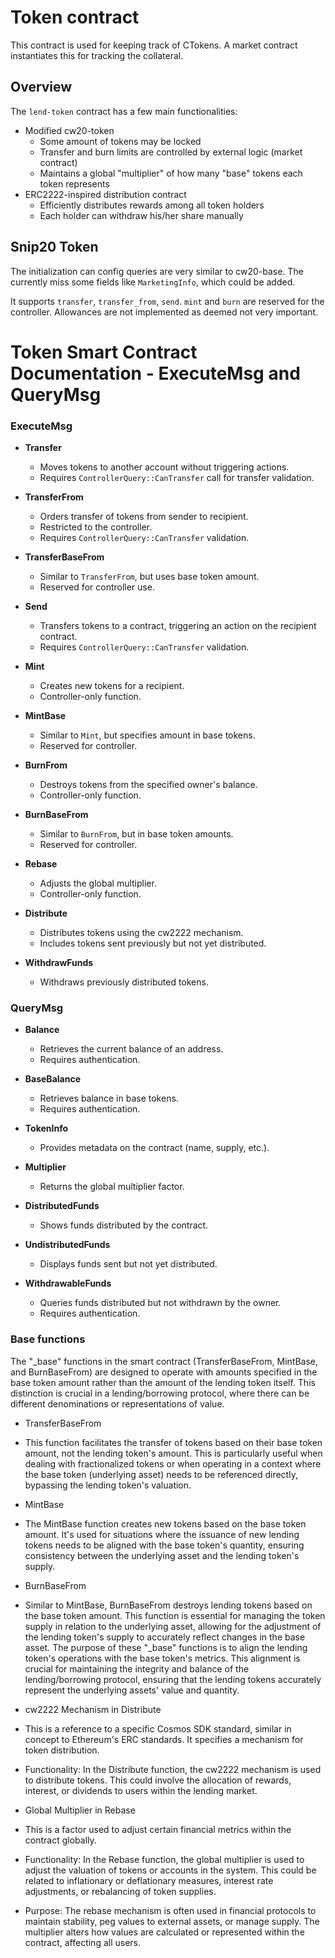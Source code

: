 # Token contract

This contract is used for keeping track of CTokens.
A market contract instantiates this for tracking the collateral.

## Overview

The `lend-token` contract has a few main functionalities:

* Modified cw20-token
  * Some amount of tokens may be locked
  * Transfer and burn limits are controlled by external logic (market contract)
  * Maintains a global "multiplier" of how many "base" tokens each token represents
* ERC2222-inspired distribution contract
  * Efficiently distributes rewards among all token holders
  * Each holder can withdraw his/her share manually

## Snip20 Token

The initialization can config queries are very similar to cw20-base. The currently miss
some fields like `MarketingInfo`, which could be added.

It supports `transfer`, `transfer_from`, `send`.
`mint` and `burn` are reserved for the controller.
Allowances are not implemented as deemed not very important.

# Token Smart Contract Documentation - ExecuteMsg and QueryMsg

### ExecuteMsg

- **Transfer**
  - Moves tokens to another account without triggering actions.
  - Requires `ControllerQuery::CanTransfer` call for transfer validation.

- **TransferFrom**
  - Orders transfer of tokens from sender to recipient.
  - Restricted to the controller.
  - Requires `ControllerQuery::CanTransfer` validation.

- **TransferBaseFrom**
  - Similar to `TransferFrom`, but uses base token amount.
  - Reserved for controller use.

- **Send**
  - Transfers tokens to a contract, triggering an action on the recipient contract.
  - Requires `ControllerQuery::CanTransfer` validation.

- **Mint**
  - Creates new tokens for a recipient.
  - Controller-only function.

- **MintBase**
  - Similar to `Mint`, but specifies amount in base tokens.
  - Reserved for controller.

- **BurnFrom**
  - Destroys tokens from the specified owner's balance.
  - Controller-only function.

- **BurnBaseFrom**
  - Similar to `BurnFrom`, but in base token amounts.
  - Reserved for controller.

- **Rebase**
  - Adjusts the global multiplier.
  - Controller-only function.

- **Distribute**
  - Distributes tokens using the cw2222 mechanism.
  - Includes tokens sent previously but not yet distributed.

- **WithdrawFunds**
  - Withdraws previously distributed tokens.

### QueryMsg

- **Balance**
  - Retrieves the current balance of an address.
  - Requires authentication.

- **BaseBalance**
  - Retrieves balance in base tokens.
  - Requires authentication.

- **TokenInfo**
  - Provides metadata on the contract (name, supply, etc.).

- **Multiplier**
  - Returns the global multiplier factor.

- **DistributedFunds**
  - Shows funds distributed by the contract.

- **UndistributedFunds**
  - Displays funds sent but not yet distributed.

- **WithdrawableFunds**
  - Queries funds distributed but not withdrawn by the owner.
  - Requires authentication.

### Base functions

The "_base" functions in the smart contract (TransferBaseFrom, MintBase, and BurnBaseFrom) are designed to operate with amounts specified in the base token amount rather than the amount of the lending token itself. This distinction is crucial in a lending/borrowing protocol, where there can be different denominations or representations of value.

- TransferBaseFrom
 - This function facilitates the transfer of tokens based on their base token amount, not the lending token's amount. This is particularly useful when dealing with fractionalized tokens or when operating in a context where the base token (underlying asset) needs to be referenced directly, bypassing the lending token's valuation.

- MintBase
 - The MintBase function creates new tokens based on the base token amount. It's used for situations where the issuance of new lending tokens needs to be aligned with the base token's quantity, ensuring consistency between the underlying asset and the lending token's supply.

- BurnBaseFrom
 - Similar to MintBase, BurnBaseFrom destroys lending tokens based on the base token amount. This function is essential for managing the token supply in relation to the underlying asset, allowing for the adjustment of the lending token's supply to accurately reflect changes in the base asset.
The purpose of these "_base" functions is to align the lending token's operations with the base token's metrics. This alignment is crucial for maintaining the integrity and balance of the lending/borrowing protocol, ensuring that the lending tokens accurately represent the underlying assets' value and quantity.

- cw2222 Mechanism in Distribute
 - This is a reference to a specific Cosmos SDK standard, similar in concept to Ethereum's ERC standards. It specifies a mechanism for token distribution.
 - Functionality: In the Distribute function, the cw2222 mechanism is used to distribute tokens. This could involve the allocation of rewards, interest, or dividends to users within the lending market.

- Global Multiplier in Rebase
 - This is a factor used to adjust certain financial metrics within the contract globally.
 - Functionality: In the Rebase function, the global multiplier is used to adjust the valuation of tokens or accounts in the system. This could be related to inflationary or deflationary measures, interest rate adjustments, or rebalancing of token supplies.
 - Purpose: The rebase mechanism is often used in financial protocols to maintain stability, peg values to external assets, or manage supply. The multiplier alters how values are calculated or represented within the contract, affecting all users.
